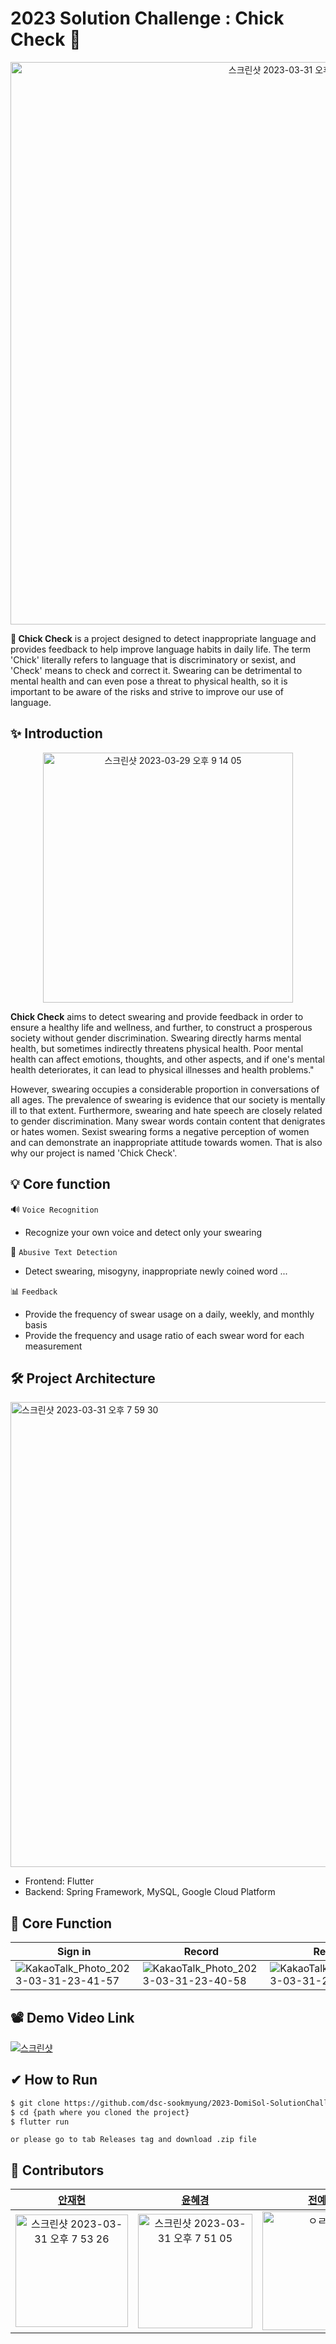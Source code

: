 # 2023 Solution Challenge : Chick Check 🐤

<center><img width="900" alt="스크린샷 2023-03-31 오후 7 50 20" src="https://user-images.githubusercontent.com/97823928/229100830-806765e3-b3a7-4b6a-86ca-c2c83ef37ec0.png"></center>


**🐥 Chick Check** is a project designed to detect inappropriate language and provides feedback to help improve language habits in daily life. 
The term 'Chick' literally refers to language that is discriminatory or sexist, and 'Check' means to check and correct it. 
Swearing can be detrimental to mental health and can even pose a threat to physical health, 
so it is important to be aware of the risks and strive to improve our use of language.

## ✨ Introduction

<p align="center"><img width="400" alt="스크린샷 2023-03-29 오후 9 14 05" src="https://user-images.githubusercontent.com/97823928/228531979-0f3d9263-8775-4d84-acdd-75ff4cbc0061.png"></p>

**Chick Check** aims to detect swearing and provide feedback in order to ensure a healthy life and wellness, and further, to construct a prosperous society without gender discrimination. Swearing directly harms mental health, but sometimes indirectly threatens physical health. Poor mental health can affect emotions, thoughts, and other aspects, and if one's mental health deteriorates, it can lead to physical illnesses and health problems."

However, swearing occupies a considerable proportion in conversations of all ages. The prevalence of swearing is evidence that our society is mentally ill to that extent. Furthermore, swearing and hate speech are closely related to gender discrimination. Many swear words contain content that denigrates or hates women. Sexist swearing forms a negative perception of women and can demonstrate an inappropriate attitude towards women. That is also why our project is named 'Chick Check'.


## 💡 Core function

🔊 ```Voice Recognition```
- Recognize your own voice and detect only your swearing

🔎 ```Abusive Text Detection```
- Detect swearing, misogyny, inappropriate newly coined word ...

📊 ```Feedback```
- Provide the frequency of swear usage on a daily, weekly, and monthly basis
- Provide the frequency and usage ratio of each swear word for each measurement


## 🛠 Project Architecture

<img width="744" alt="스크린샷 2023-03-31 오후 7 59 30" src="https://user-images.githubusercontent.com/97823928/229102835-3166511f-742c-464d-a9f3-1516a3e8c7d5.png">

* Frontend: Flutter
* Backend: Spring Framework, MySQL, Google Cloud Platform

## 🤔 Core Function
|Sign in|Record|Result|Measurement|
|-----|------|------|--------|
|![KakaoTalk_Photo_2023-03-31-23-41-57](https://user-images.githubusercontent.com/97823928/229152250-7ee261b9-fbd8-408f-8710-56616707cee4.gif)|![KakaoTalk_Photo_2023-03-31-23-40-58](https://user-images.githubusercontent.com/97823928/229152024-cfb23952-e88c-4696-9b14-7b5de574407d.gif)|![KakaoTalk_Photo_2023-03-31-23-33-05](https://user-images.githubusercontent.com/97823928/229149927-c093d472-4ea9-48e5-ba30-a5e9a62b55b3.gif)|![KakaoTalk_Photo_2023-03-31-23-34-22](https://user-images.githubusercontent.com/97823928/229150331-ebbb1830-b5f5-4407-844d-a4ef8a720a23.gif)|

## 📽 Demo Video Link

[![스크린샷](https://user-images.githubusercontent.com/97823928/229130393-c214db87-d1dd-4545-86d1-a739f49f5dde.png)](https://www.youtube.com/watch?v=l-GAw5tZXZA&t=1s)

## ✔ How to Run

```bash
$ git clone https://github.com/dsc-sookmyung/2023-DomiSol-SolutionChallenge.git
$ cd {path where you cloned the project}
$ flutter run
```
```or please go to tab Releases tag and download .zip file```


## 👥 Contributors

|[안재현](https://github.com/Jaehyeonee)|[윤혜경](https://github.com/hyetae)|[전예진](https://github.com/yaezzin)|[주다애](https://github.com/jooda00)|
|:-------:|:---------:|:----------:|:--------:|
|<img width="180" alt="스크린샷 2023-03-31 오후 7 53 26" src="https://user-images.githubusercontent.com/97823928/229101537-556ec118-088d-4b17-b510-183baa651882.png">|<img width="183" alt="스크린샷 2023-03-31 오후 7 51 05" src="https://user-images.githubusercontent.com/97823928/229101009-80d1572a-aacf-44a3-883b-ed8c7a2841cb.png">|<img width="190" alt= "ㅇㄹㅇㄹ" src = "https://user-images.githubusercontent.com/97823928/228541550-cd175e02-d00b-4a1e-bf28-62ea0240e6f0.png">|<img width ="190" alt = "다애" src = "https://user-images.githubusercontent.com/97823928/228543130-fdc04c19-1a0d-49db-93be-493595645045.png">|
